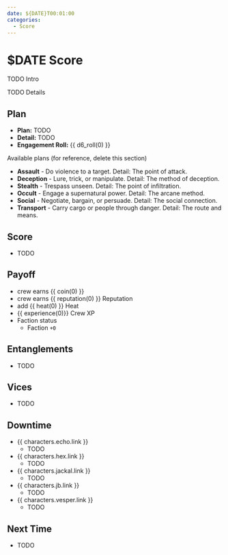 ```yaml
---
date: ${DATE}T00:01:00
categories:
  - Score
---
```

# $DATE Score

TODO Intro

<!-- more -->

TODO Details

## Plan

- **Plan:** TODO
- **Detail:** TODO
- **Engagement Roll:** {{ d6_roll(0) }}

Available plans (for reference, delete this section)

- **Assault** - Do violence to a target. Detail: The point of attack.
- **Deception** - Lure, trick, or manipulate. Detail: The method of deception.
- **Stealth** - Trespass unseen. Detail: The point of infiltration.
- **Occult** - Engage a supernatural power. Detail: The arcane method.
- **Social** - Negotiate, bargain, or persuade. Detail: The social connection.
- **Transport** - Carry cargo or people through danger. Detail: The route and means.

## Score

- TODO

## Payoff

- crew earns {{ coin(0) }}
- crew earns {{ reputation(0) }} Reputation
- add {{ heat(0) }} Heat
- {{ experience(0)}} Crew XP
- Faction status
    - Faction `+0`

## Entanglements

- TODO

## Vices

- TODO

## Downtime

- {{ characters.echo.link }}
    - TODO
- {{ characters.hex.link }}
    - TODO
- {{ characters.jackal.link }}
    - TODO
- {{ characters.jb.link }}
    - TODO
- {{ characters.vesper.link }}
    - TODO

## Next Time

- TODO
